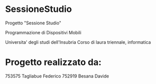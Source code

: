 # SessioneStudio
Progetto "Sessione Studio"

Programmazione di Dispositivi Mobili

Universita' degli studi dell'Insubria
Corso di laura triennale, informatica

# Progetto realizzato da:
753575	Tagliabue	Federico
752919  Besana Davide
